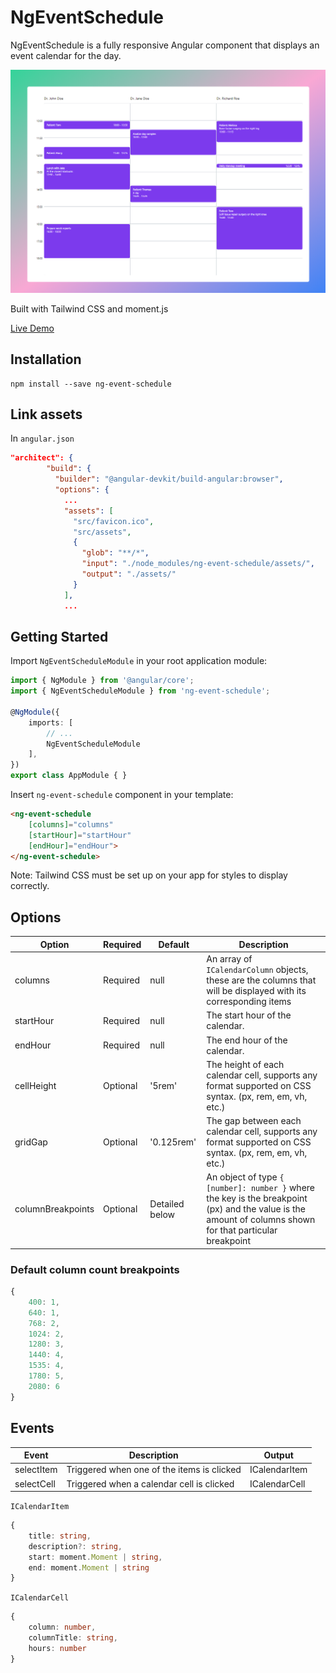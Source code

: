 # NgEventSchedule

NgEventSchedule is a fully responsive Angular component that displays an event calendar for the day.

[![Demo Screenshot][preview-screenshot]](https://ng-event-schedule-demo.vercel.app/)

[preview-screenshot]: images/demo.png

Built with Tailwind CSS and moment.js

[Live Demo](https://ng-event-schedule-demo.vercel.app/)

## Installation

```shell
npm install --save ng-event-schedule
```

## Link assets

In `angular.json`
```json
"architect": {
        "build": {
          "builder": "@angular-devkit/build-angular:browser",
          "options": {
            ...
            "assets": [
              "src/favicon.ico",
              "src/assets",
              {
                "glob": "**/*",
                "input": "./node_modules/ng-event-schedule/assets/",
                "output": "./assets/"
              }
            ],
            ...
```

## Getting Started

Import `NgEventScheduleModule` in your root application module:

```typescript
import { NgModule } from '@angular/core';
import { NgEventScheduleModule } from 'ng-event-schedule';

@NgModule({
    imports: [
        // ...
        NgEventScheduleModule
    ],
})
export class AppModule { }
```

Insert `ng-event-schedule` component in your template:

```html
<ng-event-schedule
    [columns]="columns"
    [startHour]="startHour"
    [endHour]="endHour">
</ng-event-schedule>
```

Note: Tailwind CSS must be set up on your app for styles to display correctly.


## Options

| Option | Required | Default | Description |
| ---- | ---- | ---- | ---- |
| columns | Required | null | An array of `ICalendarColumn` objects, these are the columns that will be displayed with its corresponding items|
| startHour | Required | null | The start hour of the calendar. |
| endHour | Required | null | The end hour of the calendar. |
| cellHeight | Optional | '5rem' | The height of each calendar cell, supports any format supported on CSS syntax. (px, rem, em, vh, etc.) |
| gridGap | Optional | '0.125rem' | The gap between each calendar cell, supports any format supported on CSS syntax. (px, rem, em, vh, etc.) |
| columnBreakpoints | Optional | Detailed below | An object of type `{ [number]: number }` where the key is the breakpoint (px) and the value is the amount of columns shown for that particular breakpoint

### Default column count breakpoints
```typescript
{
    400: 1,
    640: 1,
    768: 2,
    1024: 2,
    1280: 3,
    1440: 4,
    1535: 4,
    1780: 5,
    2080: 6
}
```

## Events

| Event | Description | Output |
| ---- | ---- | ---- |
| selectItem | Triggered when one of the items is clicked | ICalendarItem |
| selectCell | Triggered when a calendar cell is clicked | ICalendarCell |

`ICalendarItem`
```typescript
{
    title: string,
    description?: string,
    start: moment.Moment | string,
    end: moment.Moment | string
}
```

`ICalendarCell`
```typescript
{
    column: number,
    columnTitle: string,
    hours: number
}
```
